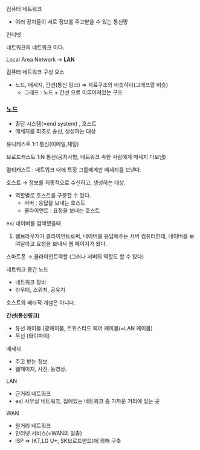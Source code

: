 컴퓨터 네트워크

- 여러 장치들이 서로 정보를 주고받을 수 있는 통신망

인터넷

네트워크의 네트워크 이다.

Local Area Network → **LAN**

컴퓨터 네트워크 구성 요소

- 노드, 메세지, 간선(통신 링크) ⇒ 자료구조와 비슷하다(그래프랑 비슷)
    - 그래프 : 노드 + 간선 으로 이루어져있는 구조

### **노드**

- 종단 시스템(=end system) , 호스트
- 메세지를 최초로 송신, 생성하는 대상

유니캐스트 1:1 통신(이메일,채팅)

브로드캐스트 1:N 통신(공지사항, 네트워크 속한 사람에게 메세지 다보냄)

멀티캐스트 : 네트워크 내에 특정 그룹에게만 메세지를 보낸다.

호스트 → 정보를 최종적으로 수신하고, 생성하는 대상.

- 역할별로 호스트를 구분할 수 있다.
    - 서버 : 응답을 보내는 호스트
    - 클라이언트 : 요청을 보내는 호스트

ex) 네이버를 검색했을때

1) 웹브라우저가 클라이언트로써, 네이버를 응답해주는 서버 컴퓨터한테, 네이버를 보여달라고 요청을 보내서 웹 페이지가 왔다.

스마트폰 → 클라이언트역할 (그러나 서버의 역할도 할 수 있다)

네트워크 중간 노드

- 네트워크 장비
- 라우터, 스위치, 공유기

호스트와 배타적 개념은 아니다.

**간선(통신링크)**

- 유선 케이블 (광케이블, 트위스티드 페어 케이블(=LAN 케이블)
- 무선 (와이파이)

메세지

- 주고 받는 정보
- 웹페이지, 사진, 동영상.

LAN

- 근거리 네트워크
- ex) 사무실 네트워크, 집에있는 네트워크 좀 가까운 거리에 있는 곳

WAN

- 원거리 네트워크
- 인터넷 서비스(=WAN의 일종)
- ISP ⇒ (KT,LG U+, SK브로드밴드)에 의해 구축